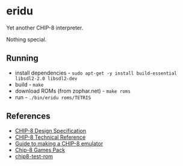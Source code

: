 # eridu

Yet another CHIP-8 interpreter.

Nothing special.

## Running

- install dependencies - `sudo apt-get -y install build-essential libsdl2-2.0 libsdl2-dev`
- build - `make`
- download ROMs (from zophar.net) - `make roms`
- run - `./bin/eridu roms/TETRIS`

## References

- [CHIP-8 Design Specification](http://www.cs.columbia.edu/~sedwards/classes/2016/4840-spring/designs/Chip8.pdf)
- [CHIP-8 Technical Reference](https://web.archive.org/web/20160213213233/http://devernay.free.fr/hacks/chip8/C8TECH10.HTM)
- [Guide to making a CHIP-8 emulator](https://tobiasvl.github.io/blog/write-a-chip-8-emulator/)
- [Chip-8 Games Pack](https://www.zophar.net/pdroms/chip8/chip-8-games-pack.html)
- [chip8-test-rom](https://github.com/corax89/chip8-test-rom/blob/master/test_opcode.ch8)

